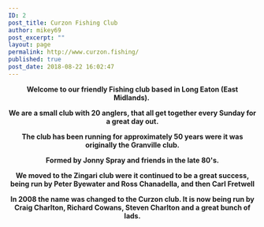 ```yaml
---
ID: 2
post_title: Curzon Fishing Club
author: mikey69
post_excerpt: ""
layout: page
permalink: http://www.curzon.fishing/
published: true
post_date: 2018-08-22 16:02:47
---
```

<p style="text-align: center;"><strong>Welcome to our friendly Fishing club based in Long Eaton (East Midlands).&nbsp;</strong></p>
<p style="text-align: center;"><strong>We are a small club with 20 anglers, that all get together every Sunday for a great day out.</strong></p>
<p style="text-align: center;"><strong>The club has been running for approximately 50 years were it was originally the Granville club. </strong></p>
<p style="text-align: center;"><strong>Formed by Jonny Spray and friends in the late 80's. </strong></p>
<p style="text-align: center;"><strong>We moved to the Zingari club were it continued to be a great success, being run by Peter Byewater and Ross Chanadella, and then Carl Fretwell</strong></p>
<p style="text-align: center;"><strong>In 2008 the name was changed to the Curzon club. It is now being run by Craig Charlton, Richard Cowans, Steven Charlton and a great bunch of lads.</strong></p>
<p>&nbsp;</p>

<!-- wp:image {"id":403} -->
<figure class="wp-block-image"><img src="http://www.curzon.fishing/wp-content/uploads/2018/12/CF-HEADER-2-67x13-FELLASopti-1024x205.jpg" alt="" class="wp-image-403"/></figure>
<!-- /wp:image -->